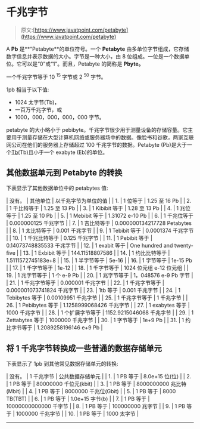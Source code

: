 # 千兆字节

> 原文:[https://www.javatpoint.com/petabyte](https://www.javatpoint.com/petabyte)

A **Pb** 是**“Petabyte**的单位符号。一个 **Petabyte** 由多单位字节组成，它存储数字信息并表示数据的大小。字节是一种大小，由 8 位组成。一位是一个数据单位。它可以是“0”或“1”。而且，Petabyte 的简称是 **Pbyte。**

一个千兆字节等于 10 <sup>15</sup> 字节或 2 <sup>50</sup> 字节。

1pb 相当于以下值:

*   1024 太字节(Tb)，
*   一百万千兆字节，或
*   1000，000，000，000，000 字节。

petabyte 的大小略小于 pebibyte。千兆字节很少用于测量设备的存储容量。它主要用于测量存储在大型计算机网络或服务器场中的数据。像脸书和谷歌，两家互联网公司在他们的服务器上存储超过 100 千兆字节的数据。Petabyte (Pb)是大于一个[Tb](terabyte)(Tb)且小于一个 exabyte (Eb)的单位。

## 其他数据单元到 Petabyte 的转换

下表显示了其他数据单位中的 petabytes 值:

| 没有。 | 其他单位 | 以千兆字节为单位的值 |
| 1. | 1 位等于 | 1.25 至 16 Pb |
| 2. | 1 千比特等于 | 1.25 至 13 Pb |
| 3. | 1 Kibibit 等于 | 1.28 至 13 Pb |
| 4. | 1 兆位等于 | 1.25 至 10 Pb |
| 5. | 1 Mebibit 等于 | 1.31072 e-10 Pb |
| 6. | 1 千兆位等于 | 0.000000125 千兆字节 |
| 7. | 1 吉比特等于 | 0.000000134217728 Petabytes |
| 8. | 1 太比特等于 | 0.001 千兆字节 |
| 9. | 1 Tebibit 等于 | 0.0001374 千兆字节 |
| 10. | 1 千兆比特等于 | 0.125 千兆字节 |
| 11. | 1 Pebibit 等于 | 0.14073748835533 千兆字节 |
| 12. | 1 exabit 等于 | One hundred and twenty-five |
| 13. | 1 Exbibit 等于 | 144.11518807586 |
| 14. | 1 约比比特等于 | 1.5111572745183e+8 |
| 15. | 1 半字节等于 | 5e-16 |
| 16. | 1 字节等于 | 1e-15 Pb |
| 17. | 1 千字节等于 | 1e-12 |
| 18. | 1 千字节等于 | 1024 位元组 e-12 位元组 |
| 19. | 1 兆字节等于 | 1 个 e-9 Pb |
| 20. | 1 兆字节等于 | 1，048576 e-9 Pb 字节 |
| 21. | 1 千兆字节等于 | 0.000001 千兆字节 |
| 22. | 1 千兆字节等于 | 0.000001073741824 千兆字节 |
| 23. | 1tb 等于 | 0.001 千兆字节 |
| 24. | 1 Tebibytes 等于 | 0.00109951 千兆字节 |
| 25. | 1 千兆字节等于 | 1 千兆字节 |
| 26. | 1 Pebibytes 等于 | 1.1258999068426 千兆字节 |
| 27. | 1 exabytes 等于 | 1000 千兆字节 |
| 28. | 1 个扩展字节等于 | 1152.9215046068 千兆字节 |
| 29. | 1 Zettabytes 等于 | 1000000 千兆字节 |
| 30. | 1 字节等于 | 1e+9 Pb |
| 31. | 1 约比字节等于 | 1.2089258196146 e+9 Pb |

## 将 1 千兆字节转换成一些普通的数据存储单元

下表显示了 1pb 到其他常见数据存储单元的转换:

| 没有。 | 1 千兆字节 | 公共数据存储单元 |
| 1. | 1 PB 等于 | 8.0e+15 位(位) |
| 2. | 1 PB 等于 | 80000000 千位元(kbit) |
| 3. | 1 PB 等于 | 8000000000 兆比特(Mbit) |
| 4. | 1 PB 等于 | 8000000 千兆位(Gbit) |
| 5. | 1 PB 等于 | 8000 TB(TBT) |
| 6. | 1 PB 等于 | 1.0e+15 字节(b) |
| 7. | 1 PB 等于 | 10000000000000 千字节 |
| 8. | 1 PB 等于 | 100000000 兆字节 |
| 9. | 1 PB 等于 | 1000000 千兆字节 |
| 10. | 1 PB 等于 | 1000 太字节 |

* * *